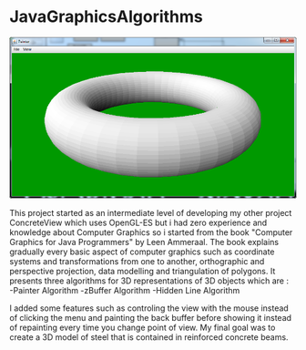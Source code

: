 # JavaGraphicsAlgorithms

![alt text](https://github.com/k1s4g4/JavaGraphicsAlgorithms/blob/master/painter.png)

  This project started as an intermediate level of developing my other project ConcreteView which uses OpenGL-ES but i had zero experience and knowledge about Computer Graphics so i started from the book "Computer Graphics for Java Programmers" by Leen Ammeraal. The book explains gradually every basic aspect of computer graphics such as coordinate systems and transformations from one to another, orthographic and perspective projection, data modelling and triangulation of polygons. It presents three algorithms for 3D representations of 3D objects which are :  
                              -Painter Algorithm
                              -zBuffer Algorithm
                              -Hidden Line Algorithm

I added some features such as controling the view with the mouse instead of clicking the menu and painting the back buffer before showing it instead of repainting every time you change point of view. My final goal was to create a 3D model of steel that is contained in reinforced concrete beams.   



